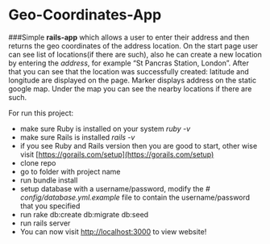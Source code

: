 # Geo-Coordinates-App

###Simple **rails-app** which allows a user to enter their address and then returns the geo coordinates of the address location. 
On the start page user can see list of locations(if there are such), also he can create a new location by entering the _address_, for example “St Pancras Station, London”. After that you can see that the location was successfully created: latitude and longitude are displayed on the page. Marker displays address on the static google map. Under the map you can see the nearby locations if there are such.
 
For run this project:
* make sure Ruby is installed on your system _ruby -v_
* make sure Rails is installed _rails -v_
* if you see Ruby and Rails version then you are good to start, other wise visit [https://gorails.com/setup](https://gorails.com/setup) 
* clone repo
* go to folder with project name
* run bundle install
* setup database with a username/password, modify the _# config/database.yml.example_ file to contain the username/password that you specified
* run rake db:create db:migrate db:seed
* run rails server
* You can now visit [http://localhost:3000](http://localhost:3000) to view website!